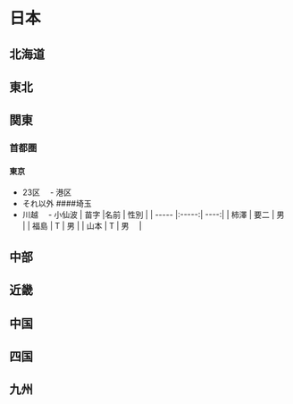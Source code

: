 # 日本

## 北海道
## 東北
## 関東
### 首都圏
#### 東京
- 23区
　- 港区
- それ以外
####埼玉
- 川越
　- 小仙波
| 苗字  |名前   | 性別 |
| ----- |:-----:| ----:|
| 柿澤  | 要二  | 男　 |
| 福島  | T     | 男   |
| 山本  | T     | 男　 |
## 中部
## 近畿
## 中国
## 四国
## 九州
